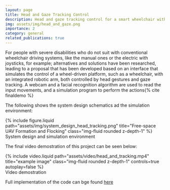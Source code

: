 ```yaml
---
layout: page
title: Head and Gaze Tracking Control
description: Head and gaze tracking control for a smart wheelchair with a robot arm
img: assets/img/head_and_gaze.png
importance: 2
category: general
related_publications: true
---
```


For people with severe disabilities who do not suit with conventional
wheelchair driving systems, like the manual ones or the electric with
joysticks, for example; alternatives and solutions have been researched,
leading to a proposal that has been developed based on an interface that
simulates the control of a wheel-driven platform, such as a wheelchair,
with an integrated robotic arm, both controlled by head gestures and gaze
tracking. A webcam and a facial recognition algorithm are used to read
the input movements, and a simulation program to perform the actions{% cite finaldemo %}

The following shows the system design schematics ad the simulation environment: 

<div class="row justify-content-sm-center">
    <div class="col-sm mt-3 mt-md-0">
        {% include figure.liquid path="assets/img/system_design_head_tracking.png" title="Free-space UAV Formation and Flocking" class="img-fluid rounded z-depth-1" %}
    </div>
</div>
<div class="caption">
    System design and simulation environment
</div>

The final video demostration of this project can be seen below:

<div class="row justify-content-sm-center">
    <div class="col-sm mt-3 mt-md-0">
        {% include video.liquid path="assets/video/head_and_tracking.mp4" title="example image" class="img-fluid rounded z-depth-1" controls=true autoplay=false %}
    </div>
</div>
<div class="caption">
    Video demostration
</div>



Full implementation of the code can bge found [here](https://github.com/stevedanomodolor/Head_and_gaze_tracking_control_for_a_smart_wheelchair_with_a_robot_arm/tree/master)
